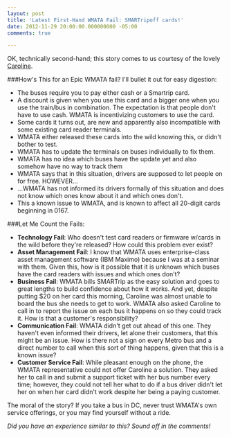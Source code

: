 ```yaml
---
layout: post
title: 'Latest First-Hand WMATA Fail: SMARTripoff cards!'
date: 2012-11-29 20:00:00.000000000 -05:00
comments: true

---
```

OK, technically second-hand; this story comes to us courtesy of the lovely [Caroline](http://carolinegadonas.blogspot.com/).

###How's This for an Epic WMATA fail?
I'll bullet it out for easy digestion:

* The buses require you to pay either cash or a Smartrip card.
* A discount is given when you use this card and a bigger one when you use the train/bus in combination. The expectation is that people don't have to use cash. WMATA is incentivizing customers to use the card.
* Some cards it turns out, are new and apparently also incompatible with some existing card reader terminals.
* WMATA either released these cards into the wild knowing this, or didn't bother to test.
* WMATA has to update the terminals on buses individually to fix them.
* WMATA has no idea which buses have the update yet and also somehow have no way to track them
* WMATA says that in this situation, drivers are supposed to let people on for free. HOWEVER...
* ...WMATA has not informed its drivers formally of this situation and does not know which ones know about it and which ones don't.
* This a known issue to WMATA, and is known to affect all 20-digit cards beginning in 0167.

###Let Me Count the Fails:

* **Technology Fail**: Who doesn't test card readers or firmware w/cards in the wild before they're released? How could this problem ever exist?&nbsp;
* **Asset Management Fail**: I know that WMATA uses enterprise-class asset management software (IBM Maximo) because I was at a seminar with them. Given this, how is it possible that it is unknown which buses have the card readers with issues and which ones don't?
* **Business Fail**: WMATA bills SMARTrip as the easy solution and goes to great lengths to build confidence about how it works. And yet, despite putting $20 on her card this morning, Caroline was almost unable to board the bus she needs to get to work. WMATA also asked Caroline to call in to report the issue on each bus it happens on so they could track it. How is that a customer's responsibility?
* **Communication Fail**: WMATA didn't get out ahead of this one. They haven't even informed their drivers, let alone their customers, that this might be an issue. How is there not a sign on every Metro bus and a direct number to call when this sort of thing happens, given that this is a known issue?
* **Customer Service Fail**: While pleasant enough on the phone, the WMATA representative could not offer Caroline a solution. They asked her to call in and submit a support ticket with her bus number every time; however, they could not tell her what to do if a bus driver didn't let her on when her card didn't work despite her being a paying customer.

The moral of the story? If you take a bus in DC, never trust WMATA's own service offerings, or you may find yourself without a ride.

*Did you have an experience similar to this? Sound off in the comments!*
